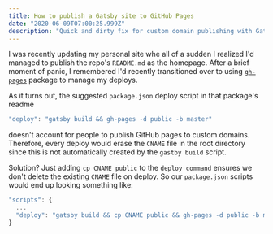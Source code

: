 ```yaml
---
title: How to publish a Gatsby site to GitHub Pages
date: "2020-06-09T07:00:25.999Z"
description: "Quick and dirty fix for custom domain publishing with Gatsby and gh-pages"
---
```


I was recently updating my personal site whe all of a sudden I realized I'd managed to publish the repo's `README.md` as the homepage. After a brief moment of panic, I remembered I'd recently transitioned over to using [`gh-pages`](https://github.com/tschaub/gh-pages) package to manage my deploys.

As it turns out, the suggested `package.json` deploy script in that package's readme

 ```javascript
"deploy": "gatsby build && gh-pages -d public -b master"
 ```

doesn't account for people to publish GitHub pages to custom domains. Therefore, every deploy would erase the `CNAME` file in the root directory since this is not automatically created by the `gastby build` script.

Solution? Just adding `cp CNAME public` to the `deploy command` ensures we don't delete the existing `CNAME` file on deploy. So our `package.json` scripts would end up looking something like:

```javascript
"scripts": {
  ...
  "deploy": "gatsby build && cp CNAME public && gh-pages -d public -b master"
}
```

